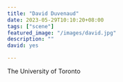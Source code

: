 ```yaml
---
title: "David Duvenaud"
date: 2023-05-29T10:10:20+08:00
tags: ["scene"]
featured_image: "/images/david.jpg"
description: ""
david: yes

---
```


The University of Toronto
